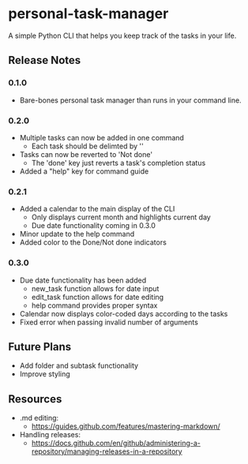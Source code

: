 # personal-task-manager
A simple Python CLI that helps you keep track of the tasks in your life.
## Release Notes
### 0.1.0
* Bare-bones personal task manager than runs in your command line.
### 0.2.0
* Multiple tasks can now be added in one command
  * Each task should be delimted by '\'
* Tasks can now be reverted to 'Not done'
  * The 'done' key just reverts a task's completion status
* Added a "help" key for command guide
### 0.2.1
* Added a calendar to the main display of the CLI
  * Only displays current month and highlights current day
  * Due date functionality coming in 0.3.0
* Minor update to the help command
* Added color to the Done/Not done indicators
### 0.3.0
* Due date functionality has been added
  * new_task function allows for date input
  * edit_task function allows for date editing
  * help command provides proper syntax
* Calendar now displays color-coded days according to the tasks
* Fixed error when passing invalid number of arguments
## Future Plans
* Add folder and subtask functionality
* Improve styling
## Resources
* .md editing:
  * https://guides.github.com/features/mastering-markdown/
* Handling releases:
  * https://docs.github.com/en/github/administering-a-repository/managing-releases-in-a-repository
